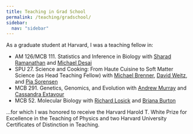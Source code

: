 ```yaml
---
title: Teaching in Grad School
permalink: /teaching/gradschool/
sidebar:
  nav: "sidebar"
---
```


As a graduate student at Harvard, I was a teaching fellow in:<br/>
<ul>
<li>AM 126/MCB 111. Statistics and Inference in Biology with <a href="http://ramanathanbiophysics.seas.harvard.edu/" target="_new">Sharad Ramanathan</a> and <a href="http://desailab.oeb.harvard.edu/" target="_new">Michael Desai</a></li>
<li>SPU 27. Science and Cooking: From Haute Cuisine to Soft Matter Science (as Head Teaching Fellow) with <a href="https://www.seas.harvard.edu/brenner/Home.html" target="_blank">Michael Brenner</a>, <a href="http://weitzlab.seas.harvard.edu/" target="_blank">David Weitz</a>, and <a href="http://sorensen.seas.harvard.edu/" target="_blank">Pia Sorensen</a></li>
<li>MCB 291. Genetics, Genomics, and Evolution with <a href="http://labs.mcb.harvard.edu/murray/" target="_blank">Andrew Murray</a> and <a href="http://www.extavourlab.com/" target="_blank">Cassandra Extavour</a></li>
<li>MCB 52. Molecular Biology with <a href="http://scholar.harvard.edu/rlosick/home" target="_blank">Richard Losick</a> and <a href="http://labs.mcb.harvard.edu/burton/" target="_blank">Briana Burton</a></li>
</ul>
...for which I was honored to receive the Harvard Harold T. White Prize for Excellence in the Teaching of Physics and two Harvard University Certificates of Distinction in Teaching.

